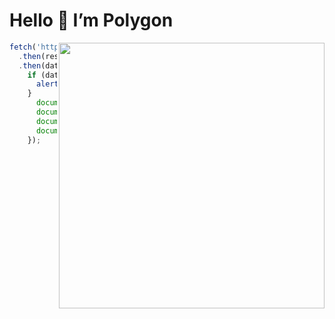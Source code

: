 # Hello 👋 I’m Polygon

<img align="right" width="425" src="https://aspectos.github.io/images/PixelBookGo.png"/>

```js
fetch('https://polygon')
  .then(res => res.json())
  .then(data => {
    if (data.error) {
      alert("Polygon is not available right now");
    }
      document.getElementById("user").innerText = "Polygon";
      document.getElementById("country").innerText = "Australia";
      document.getElementById("description").innerText = "I am a person that likes to make lots of small projects";
      document.getElementById("languages").innerText = "html" + "css" + "js";
    });
```
